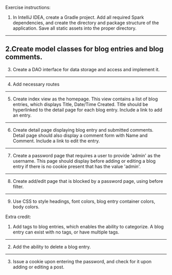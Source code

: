 Exercise instructions:

1. In IntelliJ IDEA, create a Gradle project. Add all required Spark dependencies, and create the directory and 
package structure of the application. Save all static assets into the proper directory.
----------------------------------------------------------------------------------------------------------------
2.Create model classes for blog entries and blog comments.
----------------------------------------------------------------------------------------------------------------
3. Create a DAO interface for data storage and access and implement it.
----------------------------------------------------------------------------------------------------------------
4. Add necessary routes
----------------------------------------------------------------------------------------------------------------
5. Create index view as the homepage. This view contains a list of blog entries, which displays Title, Date/Time
Created. Title should be hyperlinked to the detail page for each blog entry. Include a link to add an entry.
----------------------------------------------------------------------------------------------------------------
6. Create detail page displaying blog entry and submitted comments. Detail page should also display a comment 
form with Name and Comment. Include a link to edit the entry.
----------------------------------------------------------------------------------------------------------------
7. Create a password page that requires a user to provide 'admin' as the username. This page should display 
before adding or editing a blog entry if there is no cookie present that has the value 'admin'.
----------------------------------------------------------------------------------------------------------------
8. Create add/edit page that is blocked by a password page, using before filter.
----------------------------------------------------------------------------------------------------------------
9. Use CSS to style headings, font colors, blog entry container colors, body colors.

Extra credit:

1. Add tags to blog entries, which enables the ability to categorize. A blog entry can exist with no tags, or have multiple tags.
----------------------------------------------------------------------------------------------------------------
2. Add the ability to delete a blog entry.
----------------------------------------------------------------------------------------------------------------
3. Issue a cookie upon entering the password, and check for it upon adding or editing a post.
